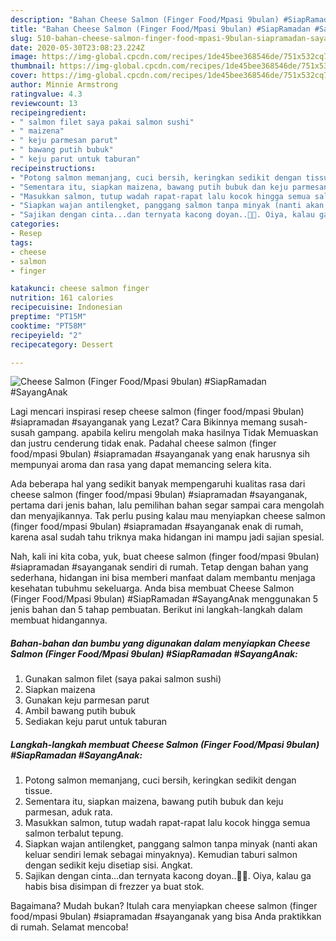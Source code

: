 ```yaml
---
description: "Bahan Cheese Salmon (Finger Food/Mpasi 9bulan) #SiapRamadan #SayangAnak | Cara Membuat Cheese Salmon (Finger Food/Mpasi 9bulan) #SiapRamadan #SayangAnak Yang Enak Dan Mudah"
title: "Bahan Cheese Salmon (Finger Food/Mpasi 9bulan) #SiapRamadan #SayangAnak | Cara Membuat Cheese Salmon (Finger Food/Mpasi 9bulan) #SiapRamadan #SayangAnak Yang Enak Dan Mudah"
slug: 510-bahan-cheese-salmon-finger-food-mpasi-9bulan-siapramadan-sayanganak-cara-membuat-cheese-salmon-finger-food-mpasi-9bulan-siapramadan-sayanganak-yang-enak-dan-mudah
date: 2020-05-30T23:08:23.224Z
image: https://img-global.cpcdn.com/recipes/1de45bee368546de/751x532cq70/cheese-salmon-finger-foodmpasi-9bulan-siapramadan-sayanganak-foto-resep-utama.jpg
thumbnail: https://img-global.cpcdn.com/recipes/1de45bee368546de/751x532cq70/cheese-salmon-finger-foodmpasi-9bulan-siapramadan-sayanganak-foto-resep-utama.jpg
cover: https://img-global.cpcdn.com/recipes/1de45bee368546de/751x532cq70/cheese-salmon-finger-foodmpasi-9bulan-siapramadan-sayanganak-foto-resep-utama.jpg
author: Minnie Armstrong
ratingvalue: 4.3
reviewcount: 13
recipeingredient:
- " salmon filet saya pakai salmon sushi"
- " maizena"
- " keju parmesan parut"
- " bawang putih bubuk"
- " keju parut untuk taburan"
recipeinstructions:
- "Potong salmon memanjang, cuci bersih, keringkan sedikit dengan tissue."
- "Sementara itu, siapkan maizena, bawang putih bubuk dan keju parmesan, aduk rata."
- "Masukkan salmon, tutup wadah rapat-rapat lalu kocok hingga semua salmon terbalut tepung."
- "Siapkan wajan antilengket, panggang salmon tanpa minyak (nanti akan keluar sendiri lemak sebagai minyaknya). Kemudian taburi salmon dengan sedikit keju disetiap sisi. Angkat."
- "Sajikan dengan cinta...dan ternyata kacong doyan..🎉💃. Oiya, kalau ga habis bisa disimpan di frezzer ya buat stok."
categories:
- Resep
tags:
- cheese
- salmon
- finger

katakunci: cheese salmon finger 
nutrition: 161 calories
recipecuisine: Indonesian
preptime: "PT15M"
cooktime: "PT58M"
recipeyield: "2"
recipecategory: Dessert

---
```



![Cheese Salmon (Finger Food/Mpasi 9bulan) #SiapRamadan #SayangAnak](https://img-global.cpcdn.com/recipes/1de45bee368546de/751x532cq70/cheese-salmon-finger-foodmpasi-9bulan-siapramadan-sayanganak-foto-resep-utama.jpg)

Lagi mencari inspirasi resep cheese salmon (finger food/mpasi 9bulan) #siapramadan #sayanganak yang Lezat? Cara Bikinnya memang susah-susah gampang. apabila keliru mengolah maka hasilnya Tidak Memuaskan dan justru cenderung tidak enak. Padahal cheese salmon (finger food/mpasi 9bulan) #siapramadan #sayanganak yang enak harusnya sih mempunyai aroma dan rasa yang dapat memancing selera kita.



Ada beberapa hal yang sedikit banyak mempengaruhi kualitas rasa dari cheese salmon (finger food/mpasi 9bulan) #siapramadan #sayanganak, pertama dari jenis bahan, lalu pemilihan bahan segar sampai cara mengolah dan menyajikannya. Tak perlu pusing kalau mau menyiapkan cheese salmon (finger food/mpasi 9bulan) #siapramadan #sayanganak enak di rumah, karena asal sudah tahu triknya maka hidangan ini mampu jadi sajian spesial.


Nah, kali ini kita coba, yuk, buat cheese salmon (finger food/mpasi 9bulan) #siapramadan #sayanganak sendiri di rumah. Tetap dengan bahan yang sederhana, hidangan ini bisa memberi manfaat dalam membantu menjaga kesehatan tubuhmu sekeluarga. Anda bisa membuat Cheese Salmon (Finger Food/Mpasi 9bulan) #SiapRamadan #SayangAnak menggunakan 5 jenis bahan dan 5 tahap pembuatan. Berikut ini langkah-langkah dalam membuat hidangannya.

<!--inarticleads1-->

##### Bahan-bahan dan bumbu yang digunakan dalam menyiapkan Cheese Salmon (Finger Food/Mpasi 9bulan) #SiapRamadan #SayangAnak:

1. Gunakan  salmon filet (saya pakai salmon sushi)
1. Siapkan  maizena
1. Gunakan  keju parmesan parut
1. Ambil  bawang putih bubuk
1. Sediakan  keju parut untuk taburan




<!--inarticleads2-->

##### Langkah-langkah membuat Cheese Salmon (Finger Food/Mpasi 9bulan) #SiapRamadan #SayangAnak:

1. Potong salmon memanjang, cuci bersih, keringkan sedikit dengan tissue.
1. Sementara itu, siapkan maizena, bawang putih bubuk dan keju parmesan, aduk rata.
1. Masukkan salmon, tutup wadah rapat-rapat lalu kocok hingga semua salmon terbalut tepung.
1. Siapkan wajan antilengket, panggang salmon tanpa minyak (nanti akan keluar sendiri lemak sebagai minyaknya). Kemudian taburi salmon dengan sedikit keju disetiap sisi. Angkat.
1. Sajikan dengan cinta...dan ternyata kacong doyan..🎉💃. Oiya, kalau ga habis bisa disimpan di frezzer ya buat stok.




Bagaimana? Mudah bukan? Itulah cara menyiapkan cheese salmon (finger food/mpasi 9bulan) #siapramadan #sayanganak yang bisa Anda praktikkan di rumah. Selamat mencoba!
